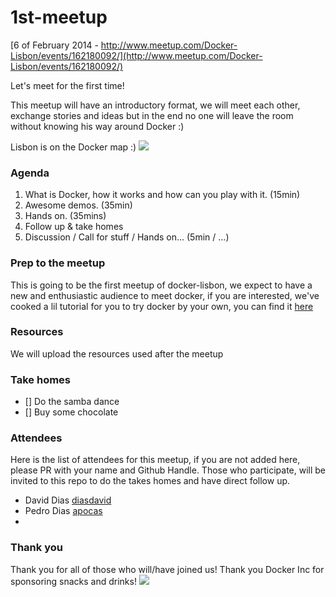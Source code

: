 1st-meetup
==========

[6 of February 2014 - http://www.meetup.com/Docker-Lisbon/events/162180092/](http://www.meetup.com/Docker-Lisbon/events/162180092/)

Let's meet for the first time! 

This meetup will have an introductory format, we will meet each other, exchange stories and ideas but in the end no one will leave the room without knowing his way around Docker :)

Lisbon is on the Docker map :) 
![](http://blog.docker.io/wp-content/uploads/2014/01/docker-meetup-groups.png)

### Agenda

 1. What is Docker, how it works and how can you play with it. (15min)
 2. Awesome demos. (35min) 
 3. Hands on. (35mins)
 4. Follow up & take homes
 5. Discussion / Call for stuff / Hands on... (5min / ...)

### Prep to the meetup

This is going to be the first meetup of docker-lisbon, we expect to have a new and enthusiastic audience to meet docker, if you are interested, we've cooked a lil tutorial for you to try docker by your own, you can find it [here](http://blog.daviddias.me/get-your-feet-wet-with-docker/)

### Resources

We will upload the resources used after the meetup

### Take homes

- [] Do the samba dance
- [] Buy some chocolate




### Attendees

Here is the list of attendees for this meetup, if you are not added here, please PR with your name and Github Handle. Those who participate, will be invited to this repo to do the takes homes and have direct follow up.

* David Dias [diasdavid](github.com/diasdavid)
* Pedro Dias [apocas](https://github.com/apocas)
* 

### Thank you

Thank you for all of those who will/have joined us! Thank you Docker Inc for sponsoring snacks and drinks!
![](http://www.docker.io/static/img/homepage-docker-logo.png)
